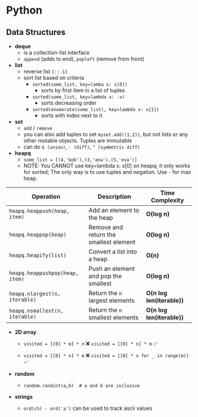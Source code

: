 # Python

## Data Structures
- **deque**
    - is a collection-list interface
    - `append` (adds to end), `popleft` (remove from front)
- **list**
    - reverse list `[::-1]`
    - sort list based on criteria
        - `sorted(some_list, key=lamba x: x[0])`
          - sorts by first item in a list of tuples
        - `sorted(some_list, key=lambda x: -x)`
          - sorts decreasing order
        - `sorted(enumerate(some_list), key=lambda x: x[1])`
          - sorts with index next to it
- **set**
    - `add` / `remove`
    - you can also add tuples to set `myset.add((1,2))`, but not lists or any other mutable objects. Tuples are immutable
    - can do `& (union)`, `- (diff)`, `^ (symmetric diff)`
- **heapq**
    - `some_list = [(4,'bob'),(3,'ana'),(5,'eva')]`
    - NOTE: You CANNOT use key=lambda x: x[0] on heapq; it only works for sorted; The only way is to use tuples and negation. Use `-` for max heap.

| **Operation**                       | **Description**                                | **Time Complexity** |
|--------------------------------------|------------------------------------------------|---------------------|
| `heapq.heappush(heap, item)`         | Add an element to the heap                     | **O(log n)**         |
| `heapq.heappop(heap)`                | Remove and return the smallest element         | **O(log n)**         |
| `heapq.heapify(list)`                | Convert a list into a heap                     | **O(n)**             |
| `heapq.heappushpop(heap, item)`      | Push an element and pop the smallest           | **O(log n)**         |
| `heapq.nlargest(n, iterable)`        | Return the `n` largest elements                | **O(n log len(iterable))** |
| `heapq.nsmallest(n, iterable)`       | Return the `n` smallest elements               | **O(n log len(iterable))** |


- **2D array**
    - `visited = [[0] * m] * n` ❌  `visited = [[0] * n] * m` ✅
    
    - `visited = [[0] * n] * m` ❌ `visited = [[0] * n for _ in range(m)]` ✅ 

- **random**
    - `random.randint(a,b)  # a and b are inclusive`

- **strings**
    - `ord(ch) - ord('a')` can be used to track ascii values